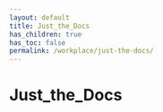 ```yaml
---
layout: default
title: Just_the_Docs
has_children: true
has_toc: false
permalink: /workplace/just-the-docs/
---
```


# Just_the_Docs